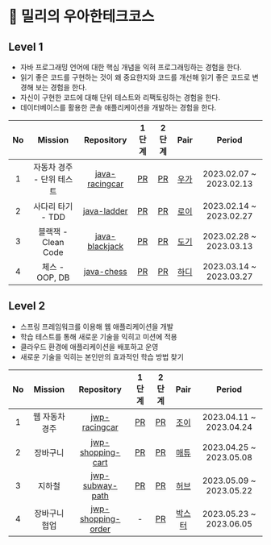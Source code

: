 # 🚀 밀리의 우아한테크코스

## Level 1

- 자바 프로그래밍 언어에 대한 핵심 개념을 익혀 프로그래밍하는 경험을 한다.
- 읽기 좋은 코드를 구현하는 것이 왜 중요한지와 코드를 개선해 읽기 좋은 코드로 변경해 보는 경험을 한다.
- 자신이 구현한 코드에 대해 단위 테스트와 리팩토링하는 경험을 한다.
- 데이터베이스를 활용한 콘솔 애플리케이션을 개발하는 경험을 한다.

| No  |     Mission      |                          Repository                          |                             1단계                              |                             2단계                              |                 Pair                 |         Period          |
|:---:|:----------------:|:------------------------------------------------------------:|:------------------------------------------------------------:|:------------------------------------------------------------:|:------------------------------------:|:-----------------------:|
|  1  | 자동차 경주 - 단위 테스트  | [java-racingcar](https://github.com/miseongk/java-racingcar) | [PR](https://github.com/woowacourse/java-racingcar/pull/438) | [PR](https://github.com/woowacourse/java-racingcar/pull/599) |  [우가](https://github.com/wugawuga)   | 2023.02.07 ~ 2023.02.13 |
|  2  |   사다리 타기 - TDD   |    [java-ladder](https://github.com/miseongk/java-ladder)    |  [PR](https://github.com/woowacourse/java-ladder/pull/134)   |  [PR](https://github.com/woowacourse/java-ladder/pull/230)   |   [로이](https://github.com/the9kim)   | 2023.02.14 ~ 2023.02.27 |
|  3  | 블랙잭 - Clean Code | [java-blackjack](https://github.com/miseongk/java-blackjack) | [PR](https://github.com/woowacourse/java-blackjack/pull/476) | [PR](https://github.com/woowacourse/java-blackjack/pull/553) |  [도기](https://github.com/kdkdhoho)   | 2023.02.28 ~ 2023.03.13 |
|  4  |   체스 - OOP, DB   |     [java-chess](https://github.com/miseongk/java-chess)     |   [PR](https://github.com/woowacourse/java-chess/pull/508)   |   [PR](https://github.com/woowacourse/java-chess/pull/577)   | [하디](https://github.com/jundonghyuk) | 2023.03.14 ~ 2023.03.27 |

## Level 2

- 스프링 프레임워크를 이용해 웹 애플리케이션을 개발
- 학습 테스트를 통해 새로운 기술을 익히고 미션에 적용
- 클라우드 환경에 애플리케이션을 배포하고 운영
- 새로운 기술을 익히는 본인만의 효과적인 학습 방법 찾기

| No  | Mission  |                              Repository                              |                               1단계                               |                               2단계                               |                Pair                 |         Period          |
|:---:|:--------:|:--------------------------------------------------------------------:|:---------------------------------------------------------------:|:---------------------------------------------------------------:|:-----------------------------------:|:-----------------------:|
|  1  | 웹 자동차 경주 |      [jwp-racingcar](https://github.com/miseongk/jwp-racingcar)      |   [PR](https://github.com/woowacourse/jwp-racingcar/pull/94)    |   [PR](https://github.com/woowacourse/jwp-racingcar/pull/163)   |  [조이](https://github.com/yeonkkk)   | 2023.04.11 ~ 2023.04.24 |
|  2  |   장바구니   |  [jwp-shopping-cart](https://github.com/miseongk/jwp-shopping-cart)  | [PR](https://github.com/woowacourse/jwp-shopping-cart/pull/246) | [PR](https://github.com/woowacourse/jwp-shopping-cart/pull/294) | [매튜](https://github.com/kpeel5839)  | 2023.04.25 ~ 2023.05.08 |
|  3  |   지하철    |    [jwp-subway-path](https://github.com/miseongk/jwp-subway-path)    |  [PR](https://github.com/woowacourse/jwp-subway-path/pull/28)   |  [PR](https://github.com/woowacourse/jwp-subway-path/pull/184)  | [허브](https://github.com/greeng00se) | 2023.05.09 ~ 2023.05.22 |
|  4  | 장바구니 협업  | [jwp-shopping-order](https://github.com/miseongk/jwp-shopping-order) |                                -                                | [PR](https://github.com/woowacourse/jwp-shopping-order/pull/71) | [박스터](https://github.com/drunkenhw) | 2023.05.23 ~ 2023.06.05 |
